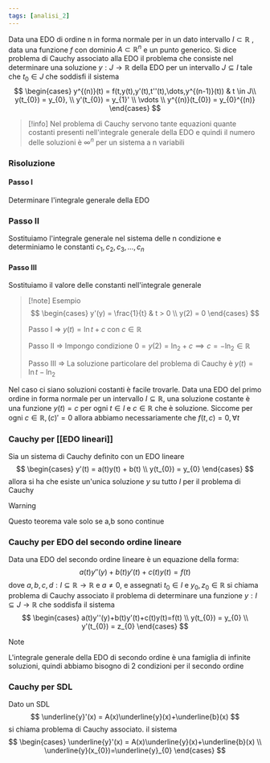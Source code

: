 ```yaml
---
tags: [analisi_2]
---
```

Data una EDO di ordine n in forma normale per in un dato intervallo $I\subset \mathbb R$ , data una funzione $f$ con dominio $A \subset \mathbb R^{n}$ e un punto generico. Si dice problema di Cauchy associato alla EDO il problema che consiste nel determinare una soluzione $y:J \to \mathbb R$ della EDO
per un intervallo $J \subseteq I$  tale che $t_{0} \in J$ che soddisfi il sistema
$$
\begin{cases}
y^{(n)}(t) = f(t,y(t),y'(t),t''(t),\dots,y^{(n-1)}(t))  &  t \in J\\
y(t_{0}) = y_{0}, \\
y'(t_{0}) = y_{1}' \\
\vdots \\
y^{(n)}(t_{0}) = y_{0}^{(n)}
\end{cases}
$$
>[!info]
>Nel problema di Cauchy servono tante equazioni quante costanti presenti nell'integrale generale della EDO e quindi il numero delle soluzioni è $\infty^{n}$ per un sistema a n variabili

### Risoluzione

#### Passo I
Determinare l'integrale generale della EDO

### Passo II
Sostituiamo l'integrale generale nel sistema delle n condizione e determiniamo le constanti $c_{1},c_{2},c_{3},\dots,c_{n}$ 

#### Passo III
Sostituiamo il valore delle constanti nell'integrale generale

>[!note] Esempio
>$$
>\begin{cases} 
> y'(y) = \frac{1}{t}  & t > 0 \\
> y(2) = 0
>\end{cases}
>$$
>
>Passo I => $y(t)=\ln t+c$ con $c \in \mathbb R$
>
>Passo II => Impongo condizione $0 = y(2) = \ln_{2} +c \implies c=-\ln_{2}\in \mathbb R$
>
>Passo III => La soluzione particolare del problema di Cauchy è $y(t)=\ln t-\ln_{2}$

Nel caso ci siano soluzioni costanti è facile trovarle. Data una EDO del primo ordine in forma normale per un intervallo $I\subseteq \mathbb R$, una soluzione costante è una funzione $y(t)=c$ per ogni $t\in I$ e $c \in \mathbb R$ che è soluzione. Siccome per ogni $c \in \mathbb R, (c)' = 0$ allora abbiamo necessariamente che  $f(t,c) =0, \forall {t}  {}$ 

### Cauchy per [[EDO lineari]]

Sia un sistema di Cauchy definito con un EDO lineare
$$
\begin{cases}
y'(t) = a(t)y(t) + b(t) \\
y(t_{0}) = y_{0}
\end{cases}
$$
allora si ha che esiste un'unica soluzione $y$ su tutto $I$ per il problema di Cauchy

>[!warning]
>Questo teorema vale solo se a,b sono continue

### Cauchy per EDO del secondo ordine lineare

Data una EDO del secondo ordine lineare è un equazione della forma:
$$
a(t)y''(y)+b(t)y'(t)+c(t)y(t)=f(t)
$$
dove $a,b,c,d:I\subseteq \mathbb R\to \mathbb R$ e $a\neq 0$, e assegnati $t_{0}\in I$ e $y_{0},z_{0}\in \mathbb R$ si chiama problema di Cauchy associato il problema di determinare una funzione $y:I\subseteq J\to \mathbb R$ che soddisfa il sistema 
$$
\begin{cases}
a(t)y''(y)+b(t)y'(t)+c(t)y(t)=f(t) \\
y(t_{0}) = y_{0} \\
y'(t_{0}) = z_{0}
\end{cases}
$$
>[!note]
>L'integrale generale della EDO di secondo ordine è una famiglia di infinite soluzioni, quindi abbiamo bisogno di 2 condizioni per il secondo ordine


### Cauchy per SDL

Dato un SDL 
$$
\underline{y}'(x) = A(x)\underline{y}(x)+\underline{b}(x)
$$
si chiama problema di Cauchy associato. il sistema
$$
\begin{cases}
\underline{y}'(x) = A(x)\underline{y}(x)+\underline{b}(x) \\
\underline{y}(x_{0})=\underline{y}_{0}
\end{cases}
$$
